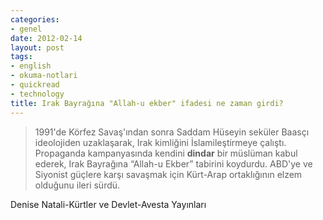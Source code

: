 ```yaml
---
categories:
- genel
date: 2012-02-14
layout: post
tags:
- english
- okuma-notlari
- quickread
- technology
title: Irak Bayrağına "Allah-u ekber" ifadesi ne zaman girdi?
---
```


> 1991'de Körfez Savaş'ından sonra Saddam Hüseyin seküler Baasçı ideolojiden uzaklaşarak, Irak kimliğini İslamileştirmeye çalıştı. Propaganda kampanyasında kendini **dindar** bir müslüman kabul ederek, Irak Bayrağına “Allah-u Ekber” tabirini koydurdu. ABD'ye ve Siyonist güçlere karşı savaşmak için Kürt-Arap ortaklığının elzem olduğunu ileri sürdü.

Denise Natali-Kürtler ve Devlet-Avesta Yayınları
